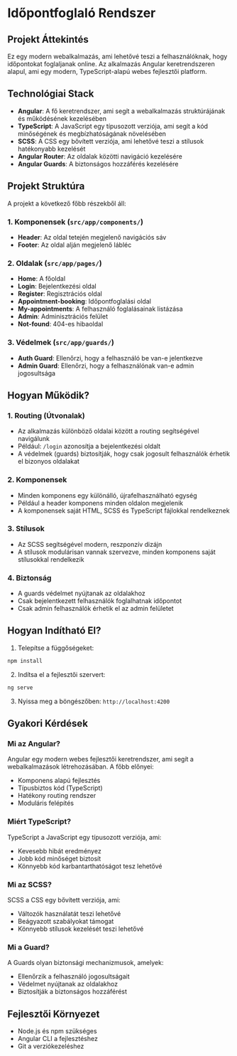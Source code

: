 # Időpontfoglaló Rendszer

## Projekt Áttekintés

Ez egy modern webalkalmazás, ami lehetővé teszi a felhasználóknak, hogy időpontokat foglaljanak online. Az alkalmazás Angular keretrendszeren alapul, ami egy modern, TypeScript-alapú webes fejlesztői platform.

## Technológiai Stack

- **Angular**: A fő keretrendszer, ami segít a webalkalmazás struktúrájának és működésének kezelésében
- **TypeScript**: A JavaScript egy típusozott verziója, ami segít a kód minőségének és megbízhatóságának növelésében
- **SCSS**: A CSS egy bővített verziója, ami lehetővé teszi a stílusok hatékonyabb kezelését
- **Angular Router**: Az oldalak közötti navigáció kezelésére
- **Angular Guards**: A biztonságos hozzáférés kezelésére

## Projekt Struktúra

A projekt a következő főbb részekből áll:

### 1. Komponensek (`src/app/components/`)

- **Header**: Az oldal tetején megjelenő navigációs sáv
- **Footer**: Az oldal alján megjelenő lábléc

### 2. Oldalak (`src/app/pages/`)

- **Home**: A főoldal
- **Login**: Bejelentkezési oldal
- **Register**: Regisztrációs oldal
- **Appointment-booking**: Időpontfoglalási oldal
- **My-appointments**: A felhasználó foglalásainak listázása
- **Admin**: Adminisztrációs felület
- **Not-found**: 404-es hibaoldal

### 3. Védelmek (`src/app/guards/`)

- **Auth Guard**: Ellenőrzi, hogy a felhasználó be van-e jelentkezve
- **Admin Guard**: Ellenőrzi, hogy a felhasználónak van-e admin jogosultsága

## Hogyan Működik?

### 1. Routing (Útvonalak)

- Az alkalmazás különböző oldalai között a routing segítségével navigálunk
- Például: `/login` azonosítja a bejelentkezési oldalt
- A védelmek (guards) biztosítják, hogy csak jogosult felhasználók érhetik el bizonyos oldalakat

### 2. Komponensek

- Minden komponens egy különálló, újrafelhasználható egység
- Például a header komponens minden oldalon megjelenik
- A komponensek saját HTML, SCSS és TypeScript fájlokkal rendelkeznek

### 3. Stílusok

- Az SCSS segítségével modern, reszponzív dizájn
- A stílusok modulárisan vannak szervezve, minden komponens saját stílusokkal rendelkezik

### 4. Biztonság

- A guards védelmet nyújtanak az oldalakhoz
- Csak bejelentkezett felhasználók foglalhatnak időpontot
- Csak admin felhasználók érhetik el az admin felületet

## Hogyan Indítható El?

1. Telepítse a függőségeket:

```bash
npm install
```

2. Indítsa el a fejlesztői szervert:

```bash
ng serve
```

3. Nyissa meg a böngészőben: `http://localhost:4200`

## Gyakori Kérdések

### Mi az Angular?

Angular egy modern webes fejlesztői keretrendszer, ami segít a webalkalmazások létrehozásában. A főbb előnyei:

- Komponens alapú fejlesztés
- Típusbiztos kód (TypeScript)
- Hatékony routing rendszer
- Moduláris felépítés

### Miért TypeScript?

TypeScript a JavaScript egy típusozott verziója, ami:

- Kevesebb hibát eredményez
- Jobb kód minőséget biztosít
- Könnyebb kód karbantarthatóságot tesz lehetővé

### Mi az SCSS?

SCSS a CSS egy bővített verziója, ami:

- Változók használatát teszi lehetővé
- Beágyazott szabályokat támogat
- Könnyebb stílusok kezelését teszi lehetővé

### Mi a Guard?

A Guards olyan biztonsági mechanizmusok, amelyek:

- Ellenőrzik a felhasználó jogosultságait
- Védelmet nyújtanak az oldalakhoz
- Biztosítják a biztonságos hozzáférést

## Fejlesztői Környezet

- Node.js és npm szükséges
- Angular CLI a fejlesztéshez
- Git a verziókezeléshez
